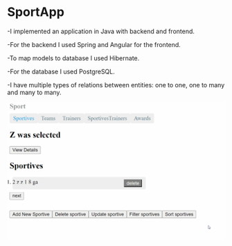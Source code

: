 # SportApp

-I implemented an application in Java with backend and frontend.

-For the backend I used Spring and Angular for the frontend.

-To map models to database I used Hibernate.

-For the database I used PostgreSQL.

-I have multiple types of relations between entities: one to one, one to many and many to many.





![](images/mpp1.gif)
